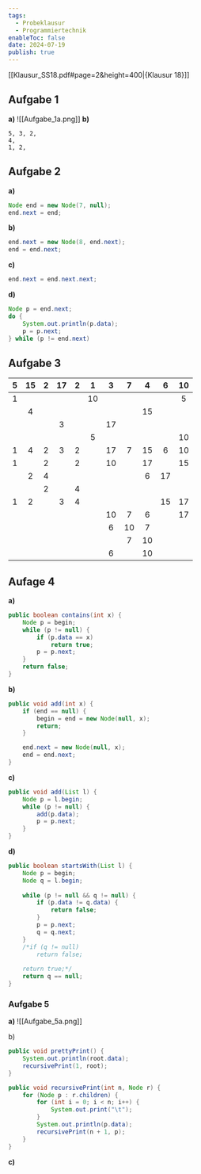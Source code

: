 ```yaml
---
tags:
  - Probeklausur
  - Programmiertechnik
enableToc: false
date: 2024-07-19
publish: true
---
```

 
[[Klausur_SS18.pdf#page=2&height=400|{Klausur 18}]]

## Aufgabe 1
**a)**
![[Aufgabe_1a.png]]
**b)**
```
5, 3, 2,
4, 
1, 2, 
```

## Aufgabe 2
**a)**
```java
Node end = new Node(7, null);
end.next = end;
```
**b)**
```java
end.next = new Node(8, end.next);
end = end.next;
```
**c)**
```java
end.next = end.next.next;
```
**d)**
```java
Node p = end.next;
do {
	System.out.println(p.data);
	p = p.next;
} while (p != end.next)
```

## Aufgabe 3

|   5     |    15     |     2     |    17     |     2     |     1     |     3     |     7     |     4      |     6      |     10     |
| :-------: | :-------: | :-------: | :-------: | :-------: | :-------: | :-------: | :-------: | :--------: | :--------: | :--------: |
|     1     |           |           |           |           |    10     |           |           |            |            | 5   |
|           |     4     |           |           |           |           |           |           |     15     |            |            |
|           |           |           |     3     |           |           |    17     |           |            |            |            |
|           |           |           |           |           | 5  |           |           |            |            |     10     |
|     1     |     4     |     2     |     3     |     2     |           |    17     |     7     |     15     |     6      |     10     |
|     1     |           |     2     |           | 2  |           |    10     |           |     17     |            | 15  |
|           |     2     |     4     |           |           |           |           |           |     6      |     17     |            |
|           |           | 2  |           |     4     |           |           |           |            |            |            |
| 1  | 2  |           | 3  | 4  |           |           |           |            | 15  |     17     |
|           |           |           |           |           |           |    10     |     7     |     6      |            | 17  |
|           |           |           |           |           |           |     6     |    10     |     7      |            |            |
|           |           |           |           |           |           |           | 7  |     10     |            |            |
|           |           |           |           |           |           | 6  |           | 10  |            |            |

## Aufage 4
**a)**
```java
public boolean contains(int x) {
	Node p = begin;
	while (p != null) {
		if (p.data == x)
			return true;
		p = p.next;
	}
	return false;
}
```

 **b)**
```java
public void add(int x) {
	if (end == null) {
		begin = end = new Node(null, x);
		return;
	}

	end.next = new Node(null, x);
	end = end.next;
}
```

**c)**
```java
public void add(List l) {
	Node p = l.begin;
	while (p != null) {
		add(p.data);
		p = p.next;
	}
}
```

**d)**
```java
public boolean startsWith(List l) {
	Node p = begin;
	Node q = l.begin;
	
	while (p != null && q != null) {
		if (p.data != q.data) {
			return false;
		}
		p = p.next;
		q = q.next;
	}
	/*if (q != null)
		return false;
		
	return true;*/
	return q == null;
}
```

### Aufgabe 5
**a)**
![[Aufgabe_5a.png]]

b)
```java
public void prettyPrint() {
	System.out.println(root.data);
	recursivePrint(1, root);
}

public void recursivePrint(int n, Node r) {
	for (Node p : r.children) {
		for (int i = 0; i < n; i++) {
			System.out.print("\t");
		} 
		System.out.println(p.data);
		recursivePrint(n + 1, p);
	}
}
```

**c)**
```java

```
